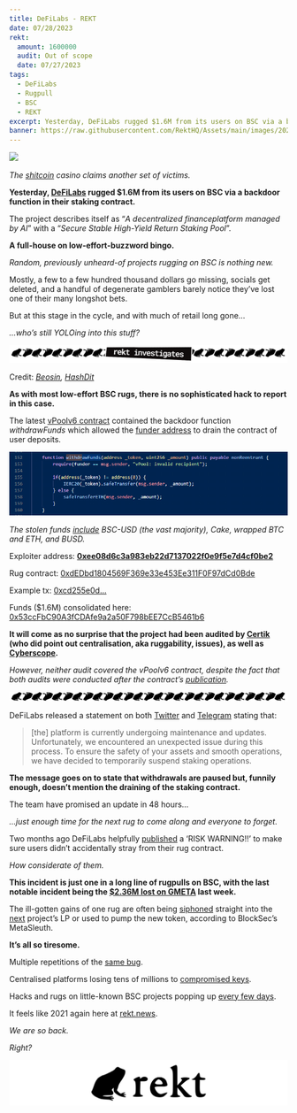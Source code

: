 ```yaml
---
title: DeFiLabs - REKT
date: 07/28/2023
rekt:
  amount: 1600000
  audit: Out of scope
  date: 07/27/2023
tags:
  - DeFiLabs
  - Rugpull
  - BSC
  - REKT
excerpt: Yesterday, DeFiLabs rugged $1.6M from its users on BSC via a backdoor function in their staking contract. Random projects rugging on BSC is nothing new. The shitcoin casino claims another set of victims.
banner: https://raw.githubusercontent.com/RektHQ/Assets/main/images/2023/01/defilabs-header.png
---
```


![](https://raw.githubusercontent.com/RektHQ/Assets/main/images/2023/01/defilabs-header.png)

_The [shitcoin](https://rekt.news/shitcoins/) casino claims another set of victims._

**Yesterday, [DeFiLabs](https://twitter.com/defilabs_farm) rugged $1.6M from its users on BSC via a backdoor function in their staking contract.**

The project describes itself as “_A decentralized financeplatform managed by AI_” with a “_Secure Stable High-Yield Return Staking Pool_”.

**A full-house on low-effort-buzzword bingo.**

_Random, previously unheard-of projects rugging on BSC is nothing new._

Mostly, a few to a few hundred thousand dollars go missing, socials get deleted, and a handful of degenerate gamblers barely notice they’ve lost one of their many longshot bets.

But at this stage in the cycle, and with much of retail long gone…

_…who’s still YOLOing into this stuff?_

![](https://raw.githubusercontent.com/RektHQ/Assets/main/images/2021/09/rekt-investigates-linebreak.png)

Credit: _[Beosin](https://twitter.com/BeosinAlert/status/1684736475815157760), [HashDit](https://twitter.com/HashDit/status/1684579783261458434)_

**As with most low-effort BSC rugs, there is no sophisticated hack to report in this case.**

The latest [vPoolv6 contract](https://bscscan.com/address/0xdEDbd1804569F369e33e453Ee311F0F97dCd0Bde) contained the backdoor function _withdrawFunds_ which allowed the [funder address](https://bscscan.com/address/0xee08d6c3a983eb22d7137022f0e9f5e7d4cf0be2) to drain the contract of user deposits.

![](https://raw.githubusercontent.com/RektHQ/Assets/main/images/2023/01/defilabs-code.png)

_The stolen funds [include](https://bscscan.com/address/0x53ccFbC90A3fCDAfe9a2a50F798bEE7CcB5461b6#tokentxns) BSC-USD (the vast majority), Cake, wrapped BTC and ETH, and BUSD._

Exploiter address: **[0xee08d6c3a983eb22d7137022f0e9f5e7d4cf0be2](https://bscscan.com/address/0xee08d6c3a983eb22d7137022f0e9f5e7d4cf0be2)**

Rug contract: [0xdEDbd1804569F369e33e453Ee311F0F97dCd0Bde](https://bscscan.com/address/0xdEDbd1804569F369e33e453Ee311F0F97dCd0Bde)

Example tx: [0xcd255e0d…](https://bscscan.com/tx/0xcd255e0d507d59ac4a357b64a8e0649fc16995f7950fd0421f2010e27cc01e99)

Funds ($1.6M) consolidated here: [0x53ccFbC90A3fCDAfe9a2a50F798bEE7CcB5461b6](https://bscscan.com/address/0x53ccFbC90A3fCDAfe9a2a50F798bEE7CcB5461b6)

**It will come as no surprise that the project had been audited by [Certik](https://skynet.certik.com/projects/defilabs) (who did point out centralisation, aka ruggability, issues), as well as [Cyberscope](https://www.cyberscope.io/audits/defilabs).**

_However, neither audit covered the vPoolv6 contract, despite the fact that both audits were conducted after the contract’s [publication](https://bscscan.com/tx/0x6cbb76eee8c58b104e3bfd86e3b72a0305b318cae9c4a4460e8a45ac6cead2b7)._

![](https://raw.githubusercontent.com/RektHQ/Assets/main/images/2021/03/rekt-linebreak.png)

DeFiLabs released a statement on both [Twitter](https://twitter.com/defilabs_farm/status/1684715946714533888) and [Telegram](https://t.me/defilabs_farm/267) stating that:

>[the] platform is currently undergoing maintenance and updates. Unfortunately, we encountered an unexpected issue during this process. To ensure the safety of your assets and smooth operations, we have decided to temporarily suspend staking operations.

**The message goes on to state that withdrawals are paused but, funnily enough, doesn’t mention the draining of the staking contract.**

The team have promised an update in 48 hours…

_…just enough time for the next rug to come along and everyone to forget._

Two months ago DeFiLabs helpfully [published](https://medium.com/@defilabs_farm/defilabs-risk-warning-1930caae44c9) a ‘RISK WARNING!!’ to make sure users didn’t accidentally stray from their rug contract.

_How considerate of them._

**This incident is just one in a long line of rugpulls on BSC, with the last notable incident being the [$2.36M lost on GMETA](https://twitter.com/BeosinAlert/status/1681240663868973056) last week.**

The ill-gotten gains of one rug are often being [siphoned](https://twitter.com/MetaSleuth/status/1681639773969211393) straight into the [next](https://twitter.com/MetaSleuth/status/1684800647097634816) project’s LP or used to pump the new token, according to BlockSec’s MetaSleuth.

**It’s all so tiresome.**

Multiple repetitions of the [same bug](https://rekt.news/conic-finance-rekt/).

Centralised platforms losing tens of millions to [compromised keys](https://rekt.news/alphapo-rekt/).

Hacks and rugs on little-known BSC projects popping up [every few days](https://twitter.com/BeosinAlert/status/1681240663868973056).

It feels like 2021 again here at [rekt.news](https://rekt.news/).

_We are so back._

_Right?_

![](https://raw.githubusercontent.com/RektHQ/Assets/main/images/2021/08/rekt-outline-conc.png)
